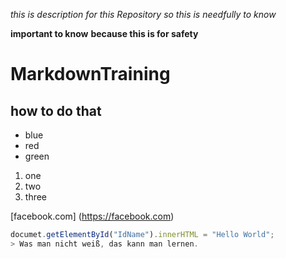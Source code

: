 *this is description for this Repository*
_so this is needfully to know_

**important to know**
__because this is for safety__

# MarkdownTraining
## how to do that

* blue
* red
* green

1. one
2. two
3. three

[facebook.com] (https://facebook.com)

```javascript
documet.getElementById("IdName").innerHTML = "Hello World";
> Was man nicht weiß, das kann man lernen.